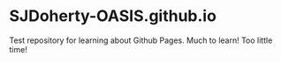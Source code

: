 # SJDoherty-OASIS.github.io
Test repository for learning about Github Pages. 
Much to learn!
Too little time!
